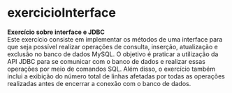 # exercicioInterface
<b>Exercício sobre interface e JDBC</b><br>
Este exercício consiste em implementar os métodos de uma interface  para que seja  possível realizar operações de consulta, inserção, atualização e exclusão no banco de dados MySQL. O objetivo é praticar a utilização da API JDBC para se comunicar com o banco de dados e realizar essas operações por meio de comandos SQL. Além disso, o exercício também inclui a exibição do número total de linhas afetadas por todas as operações realizadas antes de encerrar a conexão com o banco de dados.
